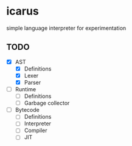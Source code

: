 # icarus
simple language interpreter for experimentation

## TODO

- [x] AST
  - [x] Definitions
  - [x] Lexer
  - [x] Parser

- [ ] Runtime
  - [ ] Definitions
  - [ ] Garbage collector

- [ ] Bytecode
  - [ ] Definitions
  - [ ] Interpreter
  - [ ] Compiler
  - [ ] JIT

